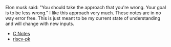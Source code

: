 Elon musk said: "You should take the approach that you're wrong. Your goal is to be less wrong." I like this approach very much. These notes are in no way error free. This is just meant to be my current state of understanding and will change with new inputs.  
* [C Notes](docs/cnotes.md)
* [riscv-pk](docs/riscv-pk.md)
